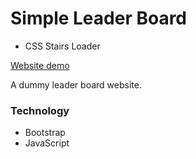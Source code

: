 # Simple Leader Board

- CSS Stairs Loader

[Website demo](http://faisalcep.github.io/simple-leader-board-2)

A dummy leader board website.

### Technology

- Bootstrap
- JavaScript
